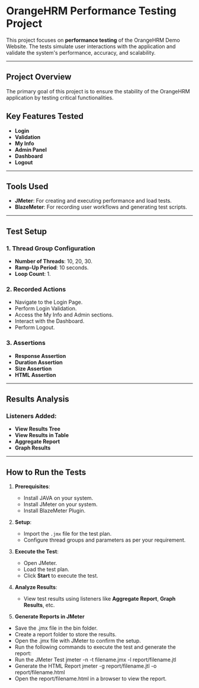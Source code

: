 # OrangeHRM Performance Testing Project

This project focuses on **performance testing** of the OrangeHRM Demo Website. The tests simulate user interactions with the application and validate the system's performance, accuracy, and scalability.

---

## Project Overview

The primary goal of this project is to ensure the stability of the OrangeHRM application by testing critical functionalities. 

## Key Features Tested

- **Login**
- **Validation**
- **My Info**
- **Admin Panel**
- **Dashboard**
- **Logout**

---

## Tools Used

- **JMeter**: For creating and executing performance and load tests.
- **BlazeMeter**: For recording user workflows and generating test scripts.

---

## Test Setup

### 1. **Thread Group Configuration**
- **Number of Threads**: 10, 20, 30.
- **Ramp-Up Period**: 10 seconds.
- **Loop Count**: 1.

### 2. **Recorded Actions**
- Navigate to the Login Page.
- Perform Login Validation.
- Access the My Info and Admin sections.
- Interact with the Dashboard.
- Perform Logout.

### 3. **Assertions**
- **Response Assertion**
- **Duration Assertion**
- **Size Assertion**
- **HTML Assertion**

---

## Results Analysis

### Listeners Added:
- **View Results Tree**
- **View Results in Table**
- **Aggregate Report**
- **Graph Results**

---

## How to Run the Tests

1. **Prerequisites**:
   - Install JAVA on your system.
   - Install JMeter on your system.
   - Install BlazeMeter Plugin.

2. **Setup**:
   - Import the `.jmx` file for the test plan.
   - Configure thread groups and parameters as per your requirement.

3. **Execute the Test**:
   - Open JMeter.
   - Load the test plan.
   - Click **Start** to execute the test.

4. **Analyze Results**:
   - View test results using listeners like **Aggregate Report**, **Graph Results**, etc.

5. **Generate Reports in JMeter**
- Save the .jmx file in the bin folder.
- Create a report folder to store the results.
- Open the .jmx file with JMeter to confirm the setup.
- Run the following commands to execute the test and generate the report:
- Run the JMeter Test
jmeter -n -t filename.jmx -l report/filename.jtl
- Generate the HTML Report
jmeter -g report/filename.jtl -o report/filename.html
- Open the report/filename.html in a browser to view the report.












